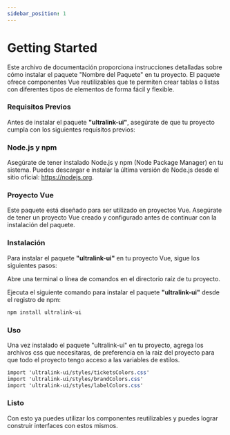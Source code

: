 ```yaml
---
sidebar_position: 1
---
```


# Getting Started

Este archivo de documentación proporciona instrucciones detalladas sobre cómo instalar el paquete "Nombre del Paquete" en tu proyecto. El paquete ofrece componentes Vue reutilizables que te permiten crear tablas o listas con diferentes tipos de elementos de forma fácil y flexible.

### Requisitos Previos
Antes de instalar el paquete **"ultralink-ui"**, asegúrate de que tu proyecto cumpla con los siguientes requisitos previos:

### Node.js y npm 
Asegúrate de tener instalado Node.js y npm (Node Package Manager) en tu sistema. Puedes descargar e instalar la última versión de Node.js desde el sitio oficial: https://nodejs.org.

### Proyecto Vue 
Este paquete está diseñado para ser utilizado en proyectos Vue. Asegúrate de tener un proyecto Vue creado y configurado antes de continuar con la instalación del paquete.

### Instalación
Para instalar el paquete **"ultralink-ui"** en tu proyecto Vue, sigue los siguientes pasos:

Abre una terminal o línea de comandos en el directorio raíz de tu proyecto.

Ejecuta el siguiente comando para instalar el paquete **"ultralink-ui"** desde el registro de npm:

```bash title="Bash"
npm install ultralink-ui

```

### Uso
Una vez instalado el paquete "ultralink-ui" en tu proyecto, agrega los archivos css que necesitaras, de preferencia en la raiz del proyecto para que todo el proyecto tengo acceso a las variables de estilos.

```css title="App.vue"
import 'ultralink-ui/styles/ticketsColors.css'
import 'ultralink-ui/styles/brandColors.css'
import 'ultralink-ui/styles/labelColors.css'
```

### Listo

Con esto ya puedes utilizar los componentes reutilizables y puedes lograr construir interfaces con estos mismos.